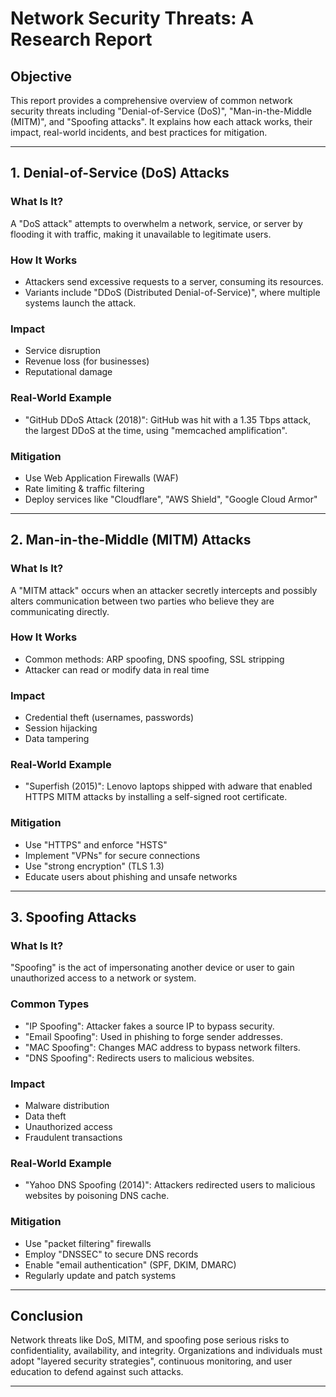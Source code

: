 # Network Security Threats: A Research Report

## Objective
This report provides a comprehensive overview of common network security threats including "Denial-of-Service (DoS)", "Man-in-the-Middle (MITM)", and "Spoofing attacks". It explains how each attack works, their impact, real-world incidents, and best practices for mitigation.

---

## 1. Denial-of-Service (DoS) Attacks

### What Is It?
A "DoS attack" attempts to overwhelm a network, service, or server by flooding it with traffic, making it unavailable to legitimate users.

### How It Works
- Attackers send excessive requests to a server, consuming its resources.
- Variants include "DDoS (Distributed Denial-of-Service)", where multiple systems launch the attack.

### Impact
- Service disruption
- Revenue loss (for businesses)
- Reputational damage

### Real-World Example
- "GitHub DDoS Attack (2018)": GitHub was hit with a 1.35 Tbps attack, the largest DDoS at the time, using "memcached amplification".

### Mitigation
- Use Web Application Firewalls (WAF)
- Rate limiting & traffic filtering
- Deploy services like "Cloudflare", "AWS Shield", "Google Cloud Armor"

---

## 2. Man-in-the-Middle (MITM) Attacks

### What Is It?
A "MITM attack" occurs when an attacker secretly intercepts and possibly alters communication between two parties who believe they are communicating directly.

### How It Works
- Common methods: ARP spoofing, DNS spoofing, SSL stripping
- Attacker can read or modify data in real time

### Impact
- Credential theft (usernames, passwords)
- Session hijacking
- Data tampering

### Real-World Example
- "Superfish (2015)": Lenovo laptops shipped with adware that enabled HTTPS MITM attacks by installing a self-signed root certificate.

### Mitigation
- Use "HTTPS" and enforce "HSTS"
- Implement "VPNs" for secure connections
- Use "strong encryption" (TLS 1.3)
- Educate users about phishing and unsafe networks

---

## 3. Spoofing Attacks

### What Is It?
"Spoofing" is the act of impersonating another device or user to gain unauthorized access to a network or system.

### Common Types
- "IP Spoofing": Attacker fakes a source IP to bypass security.
- "Email Spoofing": Used in phishing to forge sender addresses.
- "MAC Spoofing": Changes MAC address to bypass network filters.
- "DNS Spoofing": Redirects users to malicious websites.

### Impact
- Malware distribution
- Data theft
- Unauthorized access
- Fraudulent transactions

### Real-World Example
- "Yahoo DNS Spoofing (2014)": Attackers redirected users to malicious websites by poisoning DNS cache.

### Mitigation
- Use "packet filtering" firewalls
- Employ "DNSSEC" to secure DNS records
- Enable "email authentication" (SPF, DKIM, DMARC)
- Regularly update and patch systems

---

## Conclusion
Network threats like DoS, MITM, and spoofing pose serious risks to confidentiality, availability, and integrity. Organizations and individuals must adopt "layered security strategies", continuous monitoring, and user education to defend against such attacks.

---